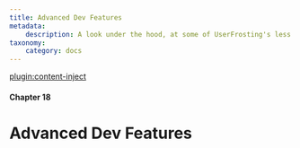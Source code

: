 ```yaml
---
title: Advanced Dev Features
metadata:
    description: A look under the hood, at some of UserFrosting's less well-known features.
taxonomy:
    category: docs
---
```

[plugin:content-inject](/modular/_update5.0)

#### Chapter 18

# Advanced Dev Features
